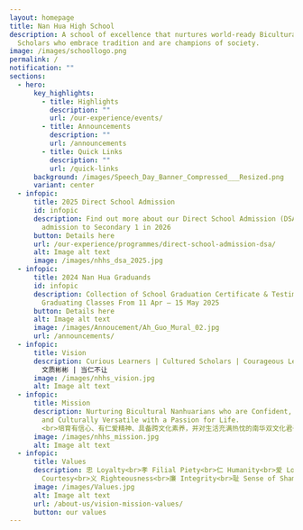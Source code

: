 ```yaml
---
layout: homepage
title: Nan Hua High School
description: A school of excellence that nurtures world-ready Bicultural
  Scholars who embrace tradition and are champions of society.
image: /images/schoollogo.png
permalink: /
notification: ""
sections:
  - hero:
      key_highlights:
        - title: Highlights
          description: ""
          url: /our-experience/events/
        - title: Announcements
          description: ""
          url: /announcements
        - title: Quick Links
          description: ""
          url: /quick-links
      background: /images/Speech_Day_Banner_Compressed___Resized.png
      variant: center
  - infopic:
      title: 2025 Direct School Admission
      id: infopic
      description: Find out more about our Direct School Admission (DSA) Exercise for
        admission to Secondary 1 in 2026
      button: Details here
      url: /our-experience/programmes/direct-school-admission-dsa/
      alt: Image alt text
      image: /images/nhhs_dsa_2025.jpg
  - infopic:
      title: 2024 Nan Hua Graduands
      id: infopic
      description: Collection of School Graduation Certificate & Testimonial For 2024
        Graduating Classes From 11 Apr – 15 May 2025
      button: Details here
      alt: Image alt text
      image: /images/Annoucement/Ah_Guo_Mural_02.jpg
      url: /announcements/
  - infopic:
      title: Vision
      description: Curious Learners | Cultured Scholars | Courageous Leaders<br>乐学善思 |
        文质彬彬 | 当仁不让
      image: /images/nhhs_vision.jpg
      alt: Image alt text
  - infopic:
      title: Mission
      description: Nurturing Bicultural Nanhuarians who are Confident, Compassionate
        and Culturally Versatile with a Passion for Life.
        <br>培育有信心、有仁爱精神、具备跨文化素养，并对生活充满热忱的南华双文化君子
      image: /images/nhhs_mission.jpg
      alt: Image alt text
  - infopic:
      title: Values
      description: 忠 Loyalty<br>孝 Filial Piety<br>仁 Humanity<br>爱 Love<br>礼
        Courtesy<br>义 Righteousness<br>廉 Integrity<br>耻 Sense of Shame
      image: /images/Values.jpg
      alt: Image alt text
      url: /about-us/vision-mission-values/
      button: our values
---
```

